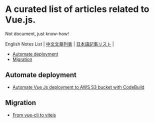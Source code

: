 # A curated list of articles related to Vue.js.
Not document, just know-how!

English Notes List | [中文文章列表](./README.zh.md) | [日本語記事リスト](./README.ja.md) |

- [Automate deployment](#Automate-deployment)
- [Migration](#Migration)

## Automate deployment
- [Automate Vue Js deployment to AWS S3 bucket with CodeBuild](https://bibhuticoder.medium.com/automate-vue-js-deployment-to-aws-s3-bucket-with-codebuild-bf1c78a59eb8)

## Migration
- [From vue-cli to vitejs](https://medium.com/nerd-for-tech/from-vue-cli-to-vitejs-648d2f5e031d)
